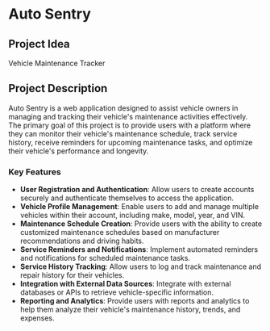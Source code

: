 # Auto Sentry

## Project Idea
Vehicle Maintenance Tracker

## Project Description
Auto Sentry is a web application designed to assist vehicle owners in managing and tracking their vehicle's maintenance activities effectively. The primary goal of this project is to provide users with a platform where they can monitor their vehicle's maintenance schedule, track service history, receive reminders for upcoming maintenance tasks, and optimize their vehicle's performance and longevity.

### Key Features
- **User Registration and Authentication**: Allow users to create accounts securely and authenticate themselves to access the application.
- **Vehicle Profile Management**: Enable users to add and manage multiple vehicles within their account, including make, model, year, and VIN.
- **Maintenance Schedule Creation**: Provide users with the ability to create customized maintenance schedules based on manufacturer recommendations and driving habits.
- **Service Reminders and Notifications**: Implement automated reminders and notifications for scheduled maintenance tasks.
- **Service History Tracking**: Allow users to log and track maintenance and repair history for their vehicles.
- **Integration with External Data Sources**: Integrate with external databases or APIs to retrieve vehicle-specific information.
- **Reporting and Analytics**: Provide users with reports and analytics to help them analyze their vehicle's maintenance history, trends, and expenses.
